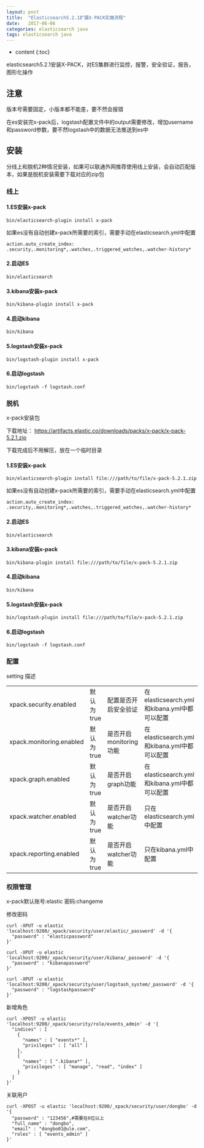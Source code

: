 ```yaml
---
layout: post
title:  "Elasticsearch5.2.1扩展X-PACK实施流程"
date:   2017-06-06
categories: elasticsearch java
tags: elasticsearch java
---
```


* content
{:toc}

elasticsearch5.2.1安装X-PACK，对ES集群进行监控，报警，安全验证，报告，图形化操作






## 注意

版本号需要固定，小版本都不能差，要不然会报错

在es安装完x-pack后，logstash配置文件中的output需要修改，增加username和password参数，要不然logstash中的数据无法推送到es中


## 安装

分线上和脱机2种情况安装，如果可以联通外网推荐使用线上安装，会自动匹配版本，如果是脱机安装需要下载对应的zip包

### 线上

#### 1.ES安装x-pack

	bin/elasticsearch-plugin install x-pack

如果es没有自动创建x-pack所需要的索引，需要手动在elasticsearch.yml中配置

	action.auto_create_index: .security,.monitoring*,.watches,.triggered_watches,.watcher-history*

#### 2.启动ES

	bin/elasticsearch

#### 3.kibana安装x-pack

	bin/kibana-plugin install x-pack

#### 4.启动kibana

	bin/kibana

#### 5.logstash安装x-pack

	bin/logstash-plugin install x-pack

#### 6.启动logstash

	bin/logstash -f logstash.conf
 

### 脱机

x-pack安装包

下载地址： https://artifacts.elastic.co/downloads/packs/x-pack/x-pack-5.2.1.zip

下载完成后不用解压，放在一个临时目录

#### 1.ES安装x-pack

	bin/elasticsearch-plugin install file:///path/to/file/x-pack-5.2.1.zip

如果es没有自动创建x-pack所需要的索引，需要手动在elasticsearch.yml中配置

	action.auto_create_index: .security,.monitoring*,.watches,.triggered_watches,.watcher-history*

#### 2.启动ES

	bin/elasticsearch

#### 3.kibana安装x-pack

	bin/kibana-plugin install file:///path/to/file/x-pack-5.2.1.zip

#### 4.启动kibana

	bin/kibana

#### 5.logstash安装x-pack

	bin/logstash-plugin install file:///path/to/file/x-pack-5.2.1.zip

#### 6.启动logstash

	bin/logstash -f logstash.conf


### 配置

setting	描述

<table>
    <tr>
        <td>xpack.security.enabled</td>
        <td>默认为true</td>
        <td>配置是否开启安全验证</td>
        <td>在elasticsearch.yml和kibana.yml中都可以配置</td>
    </tr>
     <tr>
        <td>xpack.monitoring.enabled</td>
        <td>默认为true</td>
        <td>是否开启monitoring功能</td>
        <td>在elasticsearch.yml和kibana.yml中都可以配置</td>
    </tr>
     <tr>
        <td>xpack.graph.enabled</td>
        <td>默认为true</td>
        <td>是否开启graph功能</td>
        <td>在elasticsearch.yml和kibana.yml中都可以配置</td>
    </tr>
     <tr>
        <td>xpack.watcher.enabled</td>
        <td>默认为true</td>
        <td>是否开启watcher功能</td>
        <td>只在elasticsearch.yml中配置</td>
    </tr>
     <tr>
        <td>xpack.reporting.enabled</td>
        <td>默认为true</td>
        <td>是否开启watcher功能</td>
        <td>只在kibana.yml中配置</td>
    </tr>
</table>



### 权限管理

x-pack默认账号:elastic 密码:changeme



修改密码

	curl -XPUT -u elastic 'localhost:9200/_xpack/security/user/elastic/_password' -d '{
	  "password" : "elasticpassword"
	}'
	 
	curl -XPUT -u elastic 'localhost:9200/_xpack/security/user/kibana/_password' -d '{
	  "password" : "kibanapassword"
	}'
	 
	curl -XPUT -u elastic 'localhost:9200/_xpack/security/user/logstash_system/_password' -d '{
	  "password" : "logstashpassword"
	}'


新增角色

	curl -XPOST -u elastic 'localhost:9200/_xpack/security/role/events_admin' -d '{
	  "indices" : [
	    {
	      "names" : [ "events*" ],
	      "privileges" : [ "all" ]
	    },
	    {
	      "names" : [ ".kibana*" ],
	      "privileges" : [ "manage", "read", "index" ]
	    }
	  ]
	}'
 

关联用户

	curl -XPOST -u elastic 'localhost:9200/_xpack/security/user/dongbo' -d '{
	  "password" : "123456",#需要在6位以上
	  "full_name" : "dongbo",
	  "email" : "dongbo01@ule.com",
	  "roles" : [ "events_admin" ]
	}'